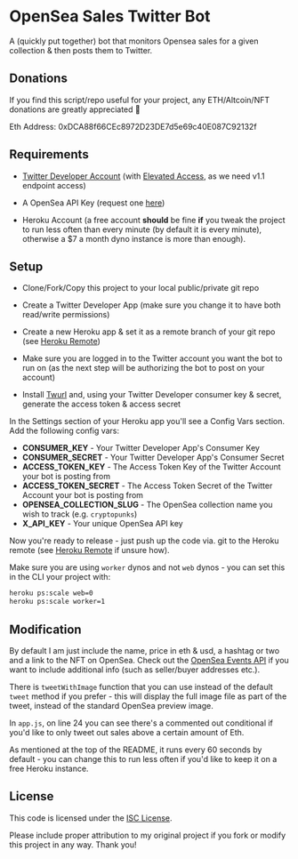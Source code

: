 # OpenSea Sales Twitter Bot

A (quickly put together) bot that monitors Opensea sales for a given collection & then posts them to Twitter.

## Donations

If you find this script/repo useful for your project, any ETH/Altcoin/NFT donations are greatly appreciated 🙏

Eth Address: 0xDCA88f66CEc8972D23DE7d5e69c40E087C92132f

## Requirements

- [Twitter Developer Account](https://developer.twitter.com/en/apply-for-access) (with [Elevated Access](https://developer.twitter.com/en/portal/products/elevated), as we need v1.1 endpoint access)

- A OpenSea API Key (request one [here](https://docs.opensea.io/reference/api-overview))

- Heroku Account (a free account **should** be fine **if** you tweak the project to run less often than every minute (by default it is every minute), otherwise a $7 a month dyno instance is more than enough).

## Setup

- Clone/Fork/Copy this project to your local public/private git repo

- Create a Twitter Developer App (make sure you change it to have both read/write permissions)

- Create a new Heroku app & set it as a remote branch of your git repo (see [Heroku Remote](https://devcenter.heroku.com/articles/git#creating-a-heroku-remote))

- Make sure you are logged in to the Twitter account you want the bot to run on (as the next step will be authorizing the bot to post on your account)

- Install [Twurl](https://github.com/twitter/twurl) and, using your Twitter Developer consumer key & secret, generate the access token & access secret

In the Settings section of your Heroku app you'll see a Config Vars section. Add the following config vars:

- **CONSUMER_KEY** - Your Twitter Developer App's Consumer Key
- **CONSUMER_SECRET** - Your Twitter Developer App's Consumer Secret
- **ACCESS_TOKEN_KEY** - The Access Token Key of the Twitter Account your bot is posting from
- **ACCESS_TOKEN_SECRET** - The Access Token Secret of the Twitter Account your bot is posting from
- **OPENSEA_COLLECTION_SLUG** - The OpenSea collection name you wish to track (e.g. `cryptopunks`)
- **X_API_KEY** - Your unique OpenSea API key

Now you're ready to release - just push up the code via. git to the Heroku remote (see [Heroku Remote](https://devcenter.heroku.com/articles/git#creating-a-heroku-remote) if unsure how).

Make sure you are using `worker` dynos and not `web` dynos - you can set this in the CLI your project with:

```sh
heroku ps:scale web=0
heroku ps:scale worker=1
```

## Modification

By default I am just include the name, price in eth & usd, a hashtag or two and a link to the NFT on OpenSea. Check out the [OpenSea Events API](https://docs.opensea.io/reference#retrieving-asset-events) if you want to include additional info (such as seller/buyer addresses etc.).

There is `tweetWithImage` function that you can use instead of the default `tweet` method if you prefer - this will display the full image file as part of the tweet, instead of the standard OpenSea preview image.

In `app.js`, on line 24 you can see there's a commented out conditional if you'd like to only tweet out sales above a certain amount of Eth.

As mentioned at the top of the README, it runs every 60 seconds by default - you can change this to run less often if you'd like to keep it on a free Heroku instance.

## License

This code is licensed under the [ISC License](https://choosealicense.com/licenses/isc/).

Please include proper attribution to my original project if you fork or modify this project in any way. Thank you!
